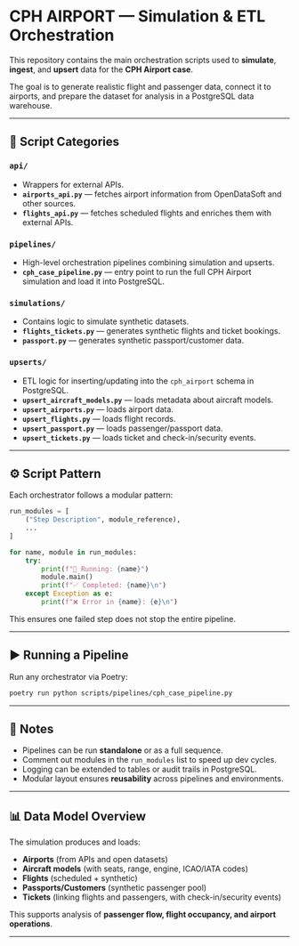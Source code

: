 # CPH AIRPORT — Simulation & ETL Orchestration

This repository contains the main orchestration scripts used to **simulate**, **ingest**, and **upsert** data for the **CPH Airport case**.

The goal is to generate realistic flight and passenger data, connect it to airports, and prepare the dataset for analysis in a PostgreSQL data warehouse.

---

## 📂 Script Categories

### `api/`
- Wrappers for external APIs.
- **`airports_api.py`** — fetches airport information from OpenDataSoft and other sources.  
- **`flights_api.py`** — fetches scheduled flights and enriches them with external APIs.

### `pipelines/`
- High-level orchestration pipelines combining simulation and upserts.  
- **`cph_case_pipeline.py`** — entry point to run the full CPH Airport simulation and load it into PostgreSQL.

### `simulations/`
- Contains logic to simulate synthetic datasets.  
- **`flights_tickets.py`** — generates synthetic flights and ticket bookings.  
- **`passport.py`** — generates synthetic passport/customer data.

### `upserts/`
- ETL logic for inserting/updating into the `cph_airport` schema in PostgreSQL.  
- **`upsert_aircraft_models.py`** — loads metadata about aircraft models.  
- **`upsert_airports.py`** — loads airport data.  
- **`upsert_flights.py`** — loads flight records.  
- **`upsert_passport.py`** — loads passenger/passport data.  
- **`upsert_tickets.py`** — loads ticket and check-in/security events.

---

## ⚙️ Script Pattern

Each orchestrator follows a modular pattern:

```python
run_modules = [
    ("Step Description", module_reference),
    ...
]

for name, module in run_modules:
    try:
        print(f"🔄 Running: {name}")
        module.main()
        print(f"✅ Completed: {name}\n")
    except Exception as e:
        print(f"❌ Error in {name}: {e}\n")
```

This ensures one failed step does not stop the entire pipeline.

---

## ▶️ Running a Pipeline

Run any orchestrator via Poetry:

```bash
poetry run python scripts/pipelines/cph_case_pipeline.py
```

---

## 📝 Notes

- Pipelines can be run **standalone** or as a full sequence.
- Comment out modules in the `run_modules` list to speed up dev cycles.
- Logging can be extended to tables or audit trails in PostgreSQL.
- Modular layout ensures **reusability** across pipelines and environments.

---

## 📊 Data Model Overview

The simulation produces and loads:

- **Airports** (from APIs and open datasets)  
- **Aircraft models** (with seats, range, engine, ICAO/IATA codes)  
- **Flights** (scheduled + synthetic)  
- **Passports/Customers** (synthetic passenger pool)  
- **Tickets** (linking flights and passengers, with check-in/security events)  

This supports analysis of **passenger flow, flight occupancy, and airport operations**.

---